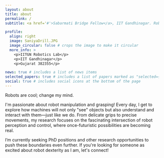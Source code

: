 ```yaml
---
layout: about
title: about
permalink: /
subtitle: <a href='#'>Sabarmati Bridge Fellow</a>, IIT Gandhinagar. Robotics Researcher

profile:
  align: right
  image: SaniyaDrill.JPG
  image_circular: false # crops the image to make it circular
  more_info: >
    <p>IITGN Robotics Lab</p>
    <p>IIT Gandhinagar</p>
    <p>Gujarat 382355</p>

news: true # includes a list of news items
selected_papers: true # includes a list of papers marked as "selected={true}"
social: true # includes social icons at the bottom of the page
---
```


Robots are cool; change my mind.

I'm passionate about robot manipulation and grasping! Every day, I get to explore how machines will not only "see" objects but also understand and interact with them—just like we do. From delicate grips to precise movements, my research focuses on the fascinating intersection of robot perception and control, where once-futuristic possibilities are becoming real.

I’m currently seeking PhD positions and other research opportunities to push these boundaries even further. If you're looking for someone as excited about robot dexterity as I am, let's connect!

